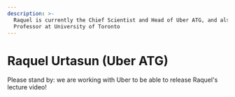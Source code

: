 ```yaml
---
description: >-
  Raquel is currently the Chief Scientist and Head of Uber ATG, and also a
  Professor at University of Toronto
---
```


# Raquel Urtasun \(Uber ATG\)

Please stand by: we are working with Uber to be able to release Raquel's lecture video!

